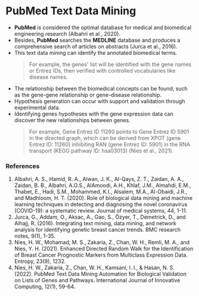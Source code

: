 # PubMed Text Data Mining

- **PubMed** is considered the optimal database for medical and biomedical engineering research (Albahri et al., 2020). 
- Besides, **PubMed** searches the **MEDLINE** database and produces a comprehensive search of articles on abstracts (Jurca et al., 2016). 
- This text data mining can identify the annotated biomedical terms. 
  > For example, the genes' list will be identified with the gene names or Entrez IDs, then verified with controlled vocabularies like disease names. 
- The relationship between the biomedical concepts can be found, such as the gene-gene relationship or gene-disease relationship. 
- Hypothesis generation can occur with support and validation through experimental data. 
- Identifying genes hypotheses with the gene expression data can discover the new relationships between genes. 
  > For example, Gene Entrez ID 11260 points to Gene Entrez ID 5901 in the directed graph, which can be derived from XPOT (gene Entrez ID: 11260) inhibiting RAN (gene Entrez ID: 5901) in the RNA transport (KEGG pathway ID: hsa03013) (Nies et al., 2021).

### References
1. Albahri, A. S., Hamid, R. A., Alwan, J. K., Al-Qays, Z. T., Zaidan, A. A., Zaidan, B. B., Albahri, A.O.S., AlAmoodi, A.H., Khlaf, J.M., Almahdi, E.M., Thabet, E., Hadi, S.M., Mohammed, K.I., Alsalem, M.A., Al-Obaidi, J.R., and Madhloom, H. T. (2020). Role of biological data mining and machine learning techniques in detecting and diagnosing the novel coronavirus (COVID-19): a systematic review. Journal of medical systems, 44, 1-11.
2. Jurca, G., Addam, O., Aksac, A., Gao, S., Özyer, T., Demetrick, D., and Alhajj, R. (2016). Integrating text mining, data mining, and network analysis for identifying genetic breast cancer trends. BMC research notes, 9(1), 1-35.
3. Nies, H. W., Mohamad, M. S., Zakaria, Z., Chan, W. H., Remli, M. A., and Nies, Y. H. (2021). Enhanced Directed Random Walk for the Identification of Breast Cancer Prognostic Markers from Multiclass Expression Data. Entropy, 23(9), 1232.
4. Nies, H. W., Zakaria, Z., Chan, W. H., Kamsani, I. I., & Hasan, N. S. (2022). PubMed Text Data Mining Automation for Biological Validation on Lists of Genes and Pathways. International Journal of Innovative Computing, 12(1), 59-64.
